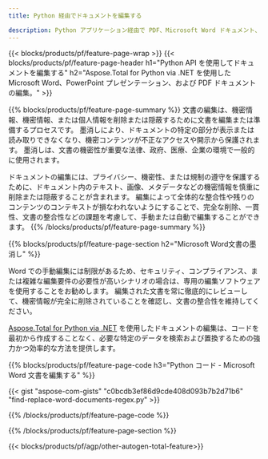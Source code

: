 ```yaml
---
title: Python 経由でドキュメントを編集する 

description: Python アプリケーション経由で PDF、Microsoft Word ドキュメント、PowerPoint プレゼンテーション データを検索および置換します。
---
```


{{< blocks/products/pf/feature-page-wrap >}}
{{< blocks/products/pf/feature-page-header h1="Python API を使用してドキュメントを編集する" h2="Aspose.Total for Python via .NET を使用した Microsoft Word、PowerPoint プレゼンテーション、および PDF ドキュメントの編集。" >}}

{{% blocks/products/pf/feature-page-summary %}}
文書の編集は、機密情報、機密情報、または個人情報を削除または隠蔽するために文書を編集または準備するプロセスです。 墨消しにより、ドキュメントの特定の部分が表示または読み取りできなくなり、機密コンテンツが不正なアクセスや開示から保護されます。 墨消しは、文書の機密性が重要な法律、政府、医療、企業の環境で一般的に使用されます。<br />

ドキュメントの編集には、プライバシー、機密性、または規制の遵守を保護するために、ドキュメント内のテキスト、画像、メタデータなどの機密情報を慎重に削除または隠蔽することが含まれます。 編集によって全体的な整合性や残りのコンテンツのコンテキストが損なわれないようにすることで、完全な削除、一貫性、文書の整合性などの課題を考慮して、手動または自動で編集することができます。
{{% /blocks/products/pf/feature-page-summary  %}}

{{% blocks/products/pf/feature-page-section  h2="Microsoft Word文書の墨消し" %}}

Word での手動編集には制限があるため、セキュリティ、コンプライアンス、または複雑な編集要件の必要性が高いシナリオの場合は、専用の編集ソフトウェアを使用することをお勧めします。 編集された文書を常に徹底的にレビューして、機密情報が完全に削除されていることを確認し、文書の整合性を維持してください。 <br />

[Aspose.Total for Python via .NET](https://products.aspose.com/total/python-net/) を使用したドキュメントの編集は、コードを最初から作成することなく、必要な特定のデータを検索および置換するための強力かつ効率的な方法を提供します。

{{% blocks/products/pf/feature-page-code h3="Python コード - Microsoft Word 文書を編集する" %}}

{{< gist "aspose-com-gists" "c0bcdb3ef86d9cde408d093b7b2d71b6" "find-replace-word-documents-regex.py" >}}

{{% /blocks/products/pf/feature-page-code  %}}

{{% /blocks/products/pf/feature-page-section %}}

{{< blocks/products/pf/agp/other-autogen-total-feature>}}